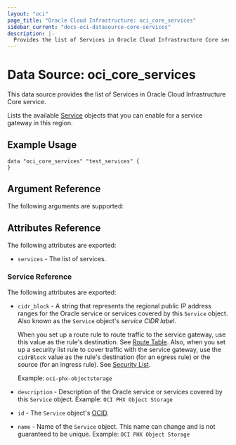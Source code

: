 ```yaml
---
layout: "oci"
page_title: "Oracle Cloud Infrastructure: oci_core_services"
sidebar_current: "docs-oci-datasource-core-services"
description: |-
  Provides the list of Services in Oracle Cloud Infrastructure Core service
---
```


# Data Source: oci_core_services
This data source provides the list of Services in Oracle Cloud Infrastructure Core service.

Lists the available [Service](https://docs.cloud.oracle.com/iaas/api/#/en/iaas/20160918/Service/) objects that you can enable for a
service gateway in this region.


## Example Usage

```hcl
data "oci_core_services" "test_services" {
}
```

## Argument Reference

The following arguments are supported:



## Attributes Reference

The following attributes are exported:

* `services` - The list of services.

### Service Reference

The following attributes are exported:

* `cidr_block` - A string that represents the regional public IP address ranges for the Oracle service or services covered by this `Service` object. Also known as the `Service` object's *service CIDR label*.

	When you set up a route rule to route traffic to the service gateway, use this value as the rule's destination. See [Route Table](https://docs.cloud.oracle.com/iaas/api/#/en/iaas/20160918/RouteTable/). Also, when you set up a security list rule to cover traffic with the service gateway, use the `cidrBlock` value as the rule's destination (for an egress rule) or the source (for an ingress rule). See [Security List](https://docs.cloud.oracle.com/iaas/api/#/en/iaas/20160918/SecurityList/).

	Example: `oci-phx-objectstorage` 
* `description` - Description of the Oracle service or services covered by this `Service` object.  Example: `OCI PHX Object Storage` 
* `id` - The `Service` object's [OCID](https://docs.cloud.oracle.com/iaas/Content/General/Concepts/identifiers.htm).
* `name` - Name of the `Service` object. This name can change and is not guaranteed to be unique.  Example: `OCI PHX Object Storage` 


